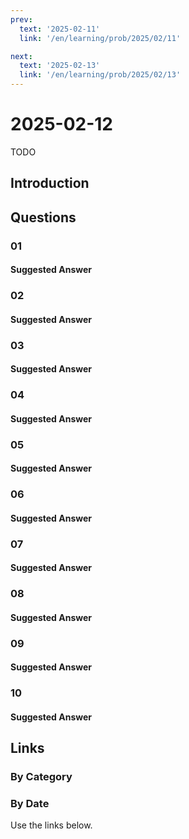 ```yaml
---
prev:
  text: '2025-02-11'
  link: '/en/learning/prob/2025/02/11'

next:
  text: '2025-02-13'
  link: '/en/learning/prob/2025/02/13'
---
```


# 2025-02-12

TODO

<Badge type="danger" text="Bid"/>

## Introduction

## Questions

### 01

#### Suggested Answer

### 02

#### Suggested Answer

### 03

#### Suggested Answer

### 04

#### Suggested Answer

### 05

#### Suggested Answer

### 06

#### Suggested Answer

### 07

#### Suggested Answer

### 08

#### Suggested Answer

### 09

#### Suggested Answer

### 10

#### Suggested Answer

## Links

[<Badge type="tip" text="Go to Practice"/>](/en/practice/prob/2025/02/12)

### By Category

[<Badge type="tip" text="<--"/>](/en/learning/prob/2025/02/09)
[<Badge type="tip" text="Calendar"/>](/en/learning/calendar/2025/02)
[<Badge type="info" text="-->"/>](/en/learning/prob/2025/02/12#links)

### By Date

Use the links below.